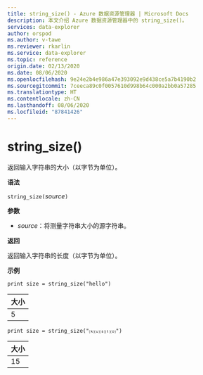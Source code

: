```yaml
---
title: string_size() - Azure 数据资源管理器 | Microsoft Docs
description: 本文介绍 Azure 数据资源管理器中的 string_size()。
services: data-explorer
author: orspod
ms.author: v-tawe
ms.reviewer: rkarlin
ms.service: data-explorer
ms.topic: reference
origin.date: 02/13/2020
ms.date: 08/06/2020
ms.openlocfilehash: 9e24e2b4e986a47e393092e9d438ce5a7b4190b2
ms.sourcegitcommit: 7ceeca89c0f0057610d998b64c000a2bb0a57285
ms.translationtype: HT
ms.contentlocale: zh-CN
ms.lasthandoff: 08/06/2020
ms.locfileid: "87841426"
---
```

# <a name="string_size"></a>string_size()

返回输入字符串的大小（以字节为单位）。

**语法**

`string_size(`*source*`)`

**参数**

* *source*：将测量字符串大小的源字符串。

**返回**

返回输入字符串的长度（以字节为单位）。

**示例**

```kusto
print size = string_size("hello")
```

|大小|
|---|
|5|

```kusto
print size = string_size("⒦⒰⒮⒯⒪")
```

|大小|
|---|
|15|